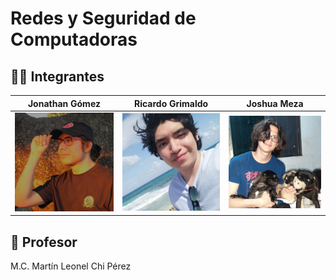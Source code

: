 # Redes y Seguridad de Computadoras

## 👨‍💻 Integrantes

|                Jonathan Gómez                 |               Ricardo Grimaldo               |                 Joshua Meza                 |
| :-------------------------------------------: | :------------------------------------------: | :-----------------------------------------: |
| ![Member picture](./img/authors/Jonathan.png) | ![Member picture](./img/authors/Ricardo.png) | ![Member picture](./img/authors/Joshua.png) |

## 🏫 Profesor

M.C. Martín Leonel Chi Pérez

